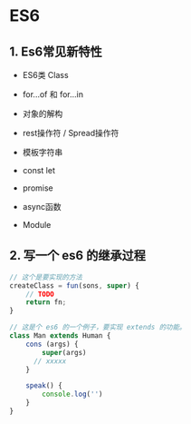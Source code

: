 <!--
 * @Author: Li Zhiliang
 * @Date: 2020-11-26 11:20:34
 * @LastEditors: Li Zhiliang
 * @LastEditTime: 2020-11-26 11:20:35
 * @FilePath: /FE-Interview.git/javascript/es6.md
-->
# ES6

## 1. Es6常见新特性

- ES6类 Class

- for...of 和 for...in

- 对象的解构

- rest操作符 / Spread操作符

- 模板字符串

- const let

- promise

- async函数

- Module

## 2. 写一个 es6 的继承过程

```js
// 这个是要实现的方法
createClass = fun(sons, super) {
	// TODO
	return fn;
}

// 这是个 es6 的一个例子，要实现 extends 的功能。
class Man extends Human {
	cons (args) {
		super(args)
	  // xxxxx
	}

	speak() {
		console.log('')
	}
}
```

